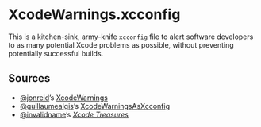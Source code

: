 # XcodeWarnings.xcconfig

This is a kitchen-sink, army-knife `xcconfig` file to alert software developers
to as many potential Xcode problems as possible, without preventing potentially
successful&nbsp;builds.

## Sources

- [@jonreid](https://github.com/jonreid)’s
  [XcodeWarnings](https://github.com/jonreid/XcodeWarnings)
- [@guillaumealgis](https://github.com/guillaumealgis)’s
  [XcodeWarningsAsXcconfig](https://github.com/guillaumealgis/XcodeWarningsAsXcconfig)
- [@invalidname](https://github.com/invalidname)’s
  _[Xcode Treasures](https://www.indiebound.org/book/9781680505863)_
